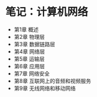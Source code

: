 # 笔记：计算机网络

- 第1章 概述
- 第2章 物理层
- 第3章 数据链路层
- 第4章 网络层
- 第5章 运输层
- 第6章 应用层
- 第7章 网络安全
- 第8章 互联网上的音频和视频服务
- 第9章 无线网络和移动网络
